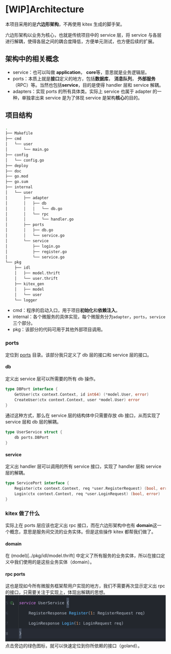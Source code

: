 # [WIP]Architecture

本项目采用的是**六边形架构**，不再使用 kitex 生成的脚手架。

六边形架构以业务为核心，也就是传统项目中的 service 层，将 service 与各层进行解耦，使得各层之间的耦合度降低，方便单元测试，也方便后续的扩展。

## 架构中的相关概念
- service：也可以叫做 **application**， **core**等，意思就是业务逻辑层。
- ports：本质上就是**接口**定义的地方，包括**数据库**， **消息队列**， **外部服务**（RPC）等。当然也包括**service**，目的是使得 handler 层和 service 解耦。
- adapters：实现 ports 的所有具体类。实际上 service 也属于 adapter 的一种，单独拿出来 service 是为了体现 service 是架构**核心**的目的。

## 项目结构
```bash
.
├── Makefile
├── cmd
│   └── user
│       └── main.go
├── config
│   └── config.go
├── deploy
├── doc
├── go.mod
├── go.sum
├── internal
│   └── user
│       ├── adapter
│       │   ├── db
│       │   │   └── db.go
│       │   └── rpc
│       │       └── handler.go
│       ├── ports
│       │   ├── db.go
│       │   └── service.go
│       └── service
│           ├── login.go
│           ├── register.go
│           └── service.go
└── pkg
    ├── idl
    │   ├── model.thrift
    │   └── user.thrift
    ├── kitex_gen
    │   ├── model
    │   └── user
    └── logger
```
- cmd：程序的启动入口，用于项目**初始化**和**依赖注入**。
- internal：各个微服务的具体实现，每个微服务分为```adapter```，```ports```，```service```三个部分。
- pkg：该部分的代码可用于其他外部项目调用。


### ports
定位到 [ports](./internal/user/ports) 目录。该部分我只定义了 db 层的接口和 service 层的接口。
#### db
定义出 service 层可以所需要的所有 db 操作。
```go
type DBPort interface {
	GetUser(ctx context.Context, id int64) (*model.User, error)
	CreateUser(ctx context.Context, user *model.User) error
}
```

通过这种方式，那么在 service 层的结构体中只需要存放 db 接口，从而实现了 service 层和 db 层的解耦。

```go
type UserService struct {
	db ports.DBPort
}
```

#### service
定义出 handler 层可以调用的所有 service 接口，实现了 handler 层和 service 层的解耦。
```go
type ServicePort interface {
	Register(ctx context.Context, req *user.RegisterRequest) (bool, error)
	Login(ctx context.Context, req *user.LoginRequest) (bool, error)
}
```

### kitex 做了什么
实际上在 ports 层应该也定义出 rpc 接口，而在六边形架构中也有 **domain**这一个概念，意思是服务间交流的业务实体。但是这些操作 kitex 都帮我们做了。

#### domain
在 (model)[../pkg/idl/model.thrift] 中定义了所有服务的业务实体，所以在接口定义中我们使用的是这些业务实体（domain）。
#### rpc ports
这也是现如今所有微服务框架帮用户实现的地方，我们不需要再次显示定义出 rpc 的接口，只需要关注于实现上，体现出解耦的思想。
![idl.png](img/idl.png)
点击旁边的绿色图标，就可以快速定位到你所依赖的接口（goland）。